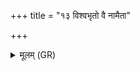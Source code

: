 +++
title = "१३ विश्वभृतो वै नामैता"

+++
<details><summary>मूलम् (GR)</summary>

विश्वभृतो वै नामैता आपो यत् पुरुषस्  
तासां मृत्युर् अधिपतिः ।  
यो वा एता विश्वभृत आपो वेद मृत्युम् अधिपतिम् ।  
विश्वस्य भर्ता भवति विश्वम् एनं बिभर्त्य्  
आस्य त्रयो ऽग्नयो गृहे धीयन्ते दक्षिणाग्निर् गार्हपत्य आहवनीयः ।  
ऐनं चत्वारि वामानि गच्छन्ति निष्कः कंसो ऽश्वतरो हस्त्य्  
अधिपतिः (…) ॥ +++(see 1e)+++
</details>